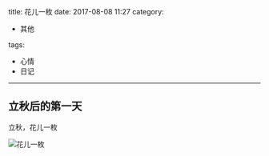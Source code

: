 title: 花儿一枚
date: 2017-08-08 11:27
category:

- 其他

tags:

- 心情
- 日记

------

## 立秋后的第一天

立秋，花儿一枚
<!-- more -->
![花儿一枚](20170808/20170723_193100.jpg)
